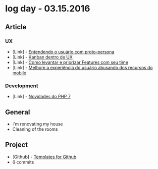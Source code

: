 # log day - 03.15.2016


## Article

### UX

- \[Link\] - [Entendendo o usuário com proto-persona](http://blog.caelum.com.br/entendendo-usuario-proto-persona/)
- \[Link\] - [Kanban dentro de UX](http://blog.caelum.com.br/kanban-dentro-de-ux/)
- \[Link\] - [Como levantar e priorizar Features com seu time](http://blog.caelum.com.br/como-levantar-e-priorizar-features-com-seu-time/)
- \[Link\] - [Melhore a experiência do usuário abusando dos recursos do mobile](http://blog.caelum.com.br/melhore-a-experiencia-do-usuario-abusando-dos-recursos-do-mobile/)

### Development

- \[Link\] - [Novidades do PHP 7](http://blog.caelum.com.br/novidades-do-php-7/)


## General

- I'm renovating my house
 - Cleaning of the rooms


## Project

- \[Github\] - [Templates for Github](https://github.com/brazilian-dev/github-templates)
 - 6 commits
